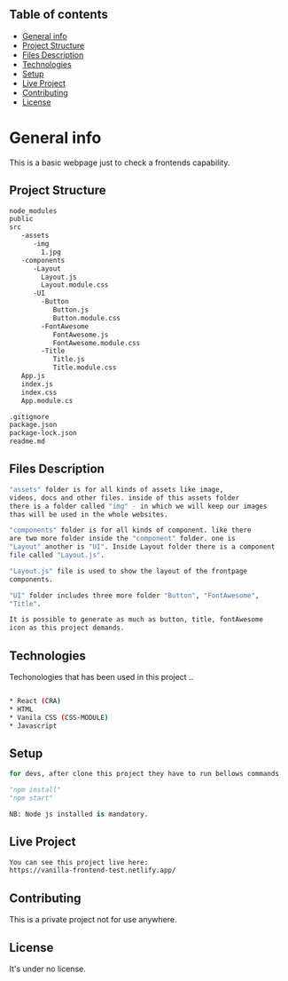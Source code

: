 ## Table of contents
* [General info](#general-info)
* [Project Structure](#project-structure)
* [Files Description](#file-description)
* [Technologies](#technologies)
* [Setup](#setup)
* [Live Project](#project-link)
* [Contributing](#contributing)
* [License](#license)

# General info

This is a basic webpage just to check a frontends capability. 



## Project Structure

```bash
node_modules
public
src
   -assets
      -img
        1.jpg
   -components
      -Layout
        Layout.js
        Layout.module.css
      -UI
        -Button
           Button.js
           Button.module.css
        -FontAwesome
           FontAwesome.js
           FontAwesome.module.css
        -Title
           Title.js
           Title.module.css
   App.js
   index.js
   index.css
   App.module.cs

.gitignore
package.json
package-lock.json
readme.md

```

## Files Description

```bash
"assets" folder is for all kinds of assets like image, 
videos, docs and other files. inside of this assets folder 
there is a folder called "img" - in which we will keep our images
thas will be used in the whole websites. 
```

```bash
"components" folder is for all kinds of component. like there 
are two more folder inside the "component" folder. one is 
"Layout" another is "UI". Inside Layout folder there is a component
file called "Layout.js".
```

```bash
"Layout.js" file is used to show the layout of the frontpage 
components.

```

```bash
"UI" folder includes three more folder "Button", "FontAwesome", 
"Title".

It is possible to generate as much as button, title, fontAwesome 
icon as this project demands.

```

## Technologies

Techonologies that has been used in this project ..

```bash

* React (CRA)
* HTML
* Vanila CSS (CSS-MODULE)
* Javascript

```

## Setup

```python
for devs, after clone this project they have to run bellows commands

"npm install"
"npm start"

NB: Node js installed is mandatory. 
```

## Live Project

```bash
You can see this project live here:
https://vanilla-frontend-test.netlify.app/

```

## Contributing
This is a private project not for use anywhere.


## License
It's under no license. 